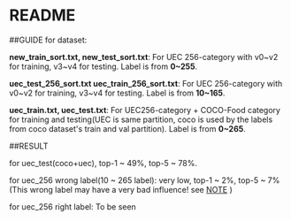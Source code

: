 README
===


##GUIDE for dataset:

**new_train_sort.txt, new_test_sort.txt**: For UEC 256-category with v0~v2 for training, v3~v4 for testing. Label is from **0~255**.

**uec_test_256_sort.txt  uec_train_256_sort.txt**: For UEC 256-category with v0~v2 for training, v3~v4 for testing. Label is from **10~165**.

**uec_train.txt, uec_test.txt**: For UEC256-category + COCO-Food category for training and testing(UEC is same partition, coco is used by the labels from coco dataset's train and val partition). Label is from **0~265**.


##RESULT

for uec_test(coco+uec), top-1 ~ 49%, top-5 ~ 78%.


for uec_256 wrong label(10 ~ 265 label): very low, top-1 ~ 2%, top-5 ~ 7% (This wrong label may have a very bad influence! see [NOTE](https://github.com/DeercoderResearch/caffe-tools/blob/cdd62fbef47d6725a2842ac68b899525136c5fb2/NOTE.md) )


for uec_256 right label: To be seen
